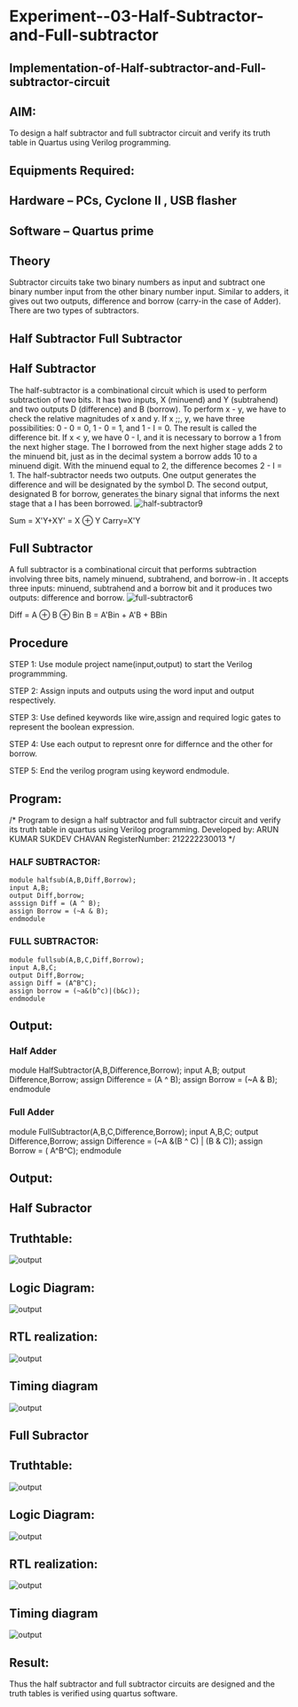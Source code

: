 # Experiment--03-Half-Subtractor-and-Full-subtractor
## Implementation-of-Half-subtractor-and-Full-subtractor-circuit
## AIM:
To design a half subtractor and full subtractor circuit and verify its truth table in Quartus using Verilog programming.

## Equipments Required:
## Hardware – PCs, Cyclone II , USB flasher
## Software – Quartus prime
## Theory
Subtractor circuits take two binary numbers as input and subtract one binary number input from the other binary number input. Similar to adders, it gives out two outputs, difference and borrow (carry-in the case of Adder). There are two types of subtractors.

## Half Subtractor Full Subtractor
## Half Subtractor
The half-subtractor is a combinational circuit which is used to perform subtraction of two bits. It has two inputs, X (minuend) and Y (subtrahend) and two outputs D (difference) and B (borrow). To perform x - y, we have to check the relative magnitudes of x and y. If x ;;, y, we have three possibilities: 0 - 0 = 0, 1 - 0 = 1, and 1 - I = 0. The result is called the difference bit. If x < y, we have 0 - I, and it is necessary to borrow a 1 from the next higher stage. The I borrowed from the next higher stage adds 2 to the minuend bit, just as in the decimal system a borrow adds 10 to a minuend digit. With the minuend equal to 2, the difference becomes 2 - I = 1. The half-subtractor needs two outputs. One output generates the difference and will be designated by the symbol D. The second output, designated B for borrow, generates the binary signal that informs the next stage that a I has been borrowed.
![half-subtractor9](https://user-images.githubusercontent.com/36288975/166112538-58c3bc7c-ee5d-4e6a-ac8d-8e8328efe27a.png)


Sum = X'Y+XY' = X ⊕ Y
Carry=X'Y

## Full Subtractor
A full subtractor is a combinational circuit that performs subtraction involving three bits, namely minuend, subtrahend, and borrow-in . It accepts three inputs: minuend, subtrahend and a borrow bit and it produces two outputs: difference and borrow. 
![full-subtractor6](https://user-images.githubusercontent.com/36288975/166112541-24c68359-3de8-4674-ae22-8272ffc385ed.png)


Diff = A ⊕ B ⊕ Bin B = A'Bin + A'B + BBin

## Procedure
STEP 1: Use module project name(input,output) to start the Verilog programmming.

STEP 2: Assign inputs and outputs using the word input and output respectively.

STEP 3: Use defined keywords like wire,assign and required logic gates to represent the boolean expression.

STEP 4: Use each output to represnt onre for differnce and the other for borrow.

STEP 5: End the verilog program using keyword endmodule.




## Program:
/*
Program to design a half subtractor and full subtractor circuit and verify its truth table in quartus using Verilog programming.
Developed by: ARUN KUMAR SUKDEV CHAVAN
RegisterNumber:  212222230013
*/
### HALF SUBTRACTOR:
```
module halfsub(A,B,Diff,Borrow);
input A,B; 
output Diff,borrow;
asssign Diff = (A ^ B);
assign Borrow = (~A & B);
endmodule

```
### FULL SUBTRACTOR:
```
module fullsub(A,B,C,Diff,Borrow);
input A,B,C;
output Diff,Borrow;
assign Diff = (A^B^C);
assign borrow = (~a&(b^c)|(b&c));
endmodule 
```
## Output:

### Half Adder

module HalfSubtractor(A,B,Difference,Borrow);
input A,B;
output Difference,Borrow;
assign Difference = (A ^ B);
assign Borrow = (~A & B);
endmodule 


### Full Adder

module FullSubtractor(A,B,C,Difference,Borrow);
input A,B,C;
output Difference,Borrow;
assign Difference = (~A &(B ^ C) | (B & C));
assign Borrow = ( A^B^C);
endmodule


## Output:



## Half Subractor
## Truthtable:
![output](https://user-images.githubusercontent.com/121117266/233019093-6afe4766-bf66-46c2-98eb-738ef543058a.png)
## Logic Diagram:
![output](https://user-images.githubusercontent.com/121117266/233019226-7d044551-908d-42dc-a8c9-d51fa2c38c54.png)
## RTL realization:
![output](https://user-images.githubusercontent.com/121117266/233019413-f4133c5f-a771-4516-8c64-e04f4a3af296.png)
## Timing diagram
![output](https://user-images.githubusercontent.com/121117266/233019578-1e94a96c-79b1-4e24-b9ae-ff98a88f52fd.png)

## Full Subractor
## Truthtable:
![output](https://user-images.githubusercontent.com/121117266/233019115-34b8e1cf-216b-49eb-9231-46ab34090dd8.png)
## Logic Diagram:
![output](https://user-images.githubusercontent.com/121117266/233019310-d7f768a5-0615-4e79-bf5f-b6348f736a08.png)
## RTL realization:
![output](https://user-images.githubusercontent.com/121117266/233019477-6bf66d6d-3c50-475f-88e6-288a73199ef3.png)
## Timing diagram
![output](https://user-images.githubusercontent.com/121117266/233019633-6ab6b0e2-3a93-4626-ba45-e99635c9a43b.png)

## Result:
Thus the half subtractor and full subtractor circuits are designed and the truth tables is verified using quartus software.
